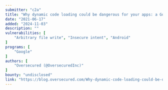 ```yaml
---
submitter: "c2a"
title: "Why dynamic code loading could be dangerous for your apps: a Google example"
date: "2021-06-17"
added: "2024-11-03"
description: ""
vulnerabilities: [
    "Arbitrary file write", "Insecure intent", "Android"
]
programs: [
    "Google"
]
authors: [
    "Oversecured (@OversecuredInc)"
]
bounty: "undisclosed"
link: "https://blog.oversecured.com/Why-dynamic-code-loading-could-be-dangerous-for-your-apps-a-Google-example/"
---
```




